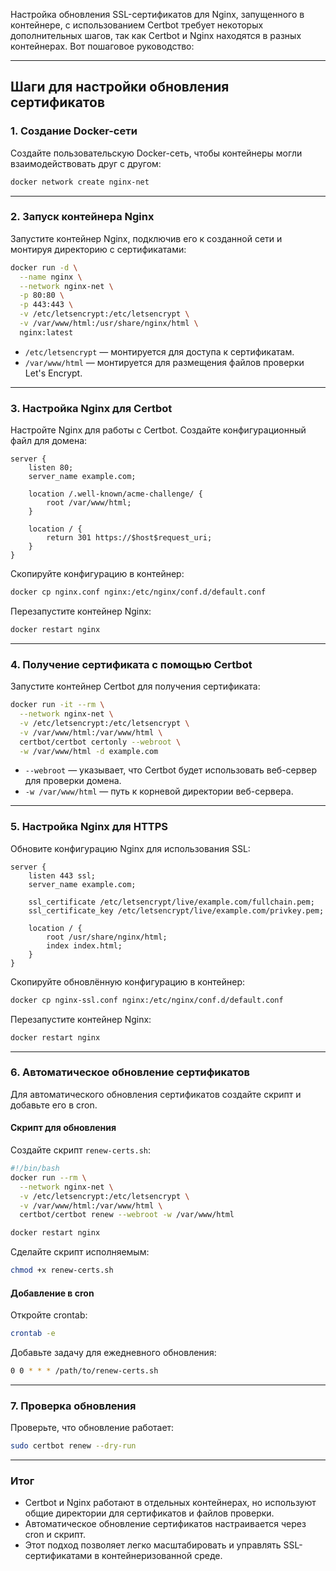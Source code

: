 Настройка обновления SSL-сертификатов для Nginx, запущенного в контейнере, с использованием Certbot требует некоторых дополнительных шагов, так как Certbot и Nginx находятся в разных контейнерах. Вот пошаговое руководство:

---

## **Шаги для настройки обновления сертификатов**

### 1. **Создание Docker-сети**
   Создайте пользовательскую Docker-сеть, чтобы контейнеры могли взаимодействовать друг с другом:
   ```bash
   docker network create nginx-net
   ```

---

### 2. **Запуск контейнера Nginx**
   Запустите контейнер Nginx, подключив его к созданной сети и монтируя директорию с сертификатами:
   ```bash
   docker run -d \
     --name nginx \
     --network nginx-net \
     -p 80:80 \
     -p 443:443 \
     -v /etc/letsencrypt:/etc/letsencrypt \
     -v /var/www/html:/usr/share/nginx/html \
     nginx:latest
   ```

   - `/etc/letsencrypt` — монтируется для доступа к сертификатам.
   - `/var/www/html` — монтируется для размещения файлов проверки Let's Encrypt.

---

### 3. **Настройка Nginx для Certbot**
   Настройте Nginx для работы с Certbot. Создайте конфигурационный файл для домена:
   ```nginx
   server {
       listen 80;
       server_name example.com;

       location /.well-known/acme-challenge/ {
           root /var/www/html;
       }

       location / {
           return 301 https://$host$request_uri;
       }
   }
   ```

   Скопируйте конфигурацию в контейнер:
   ```bash
   docker cp nginx.conf nginx:/etc/nginx/conf.d/default.conf
   ```

   Перезапустите контейнер Nginx:
   ```bash
   docker restart nginx
   ```

---

### 4. **Получение сертификата с помощью Certbot**
   Запустите контейнер Certbot для получения сертификата:
   ```bash
   docker run -it --rm \
     --network nginx-net \
     -v /etc/letsencrypt:/etc/letsencrypt \
     -v /var/www/html:/var/www/html \
     certbot/certbot certonly --webroot \
     -w /var/www/html -d example.com
   ```

   - `--webroot` — указывает, что Certbot будет использовать веб-сервер для проверки домена.
   - `-w /var/www/html` — путь к корневой директории веб-сервера.

---

### 5. **Настройка Nginx для HTTPS**
   Обновите конфигурацию Nginx для использования SSL:
   ```nginx
   server {
       listen 443 ssl;
       server_name example.com;

       ssl_certificate /etc/letsencrypt/live/example.com/fullchain.pem;
       ssl_certificate_key /etc/letsencrypt/live/example.com/privkey.pem;

       location / {
           root /usr/share/nginx/html;
           index index.html;
       }
   }
   ```

   Скопируйте обновлённую конфигурацию в контейнер:
   ```bash
   docker cp nginx-ssl.conf nginx:/etc/nginx/conf.d/default.conf
   ```

   Перезапустите контейнер Nginx:
   ```bash
   docker restart nginx
   ```

---

### 6. **Автоматическое обновление сертификатов**
   Для автоматического обновления сертификатов создайте скрипт и добавьте его в cron.

#### **Скрипт для обновления**
   Создайте скрипт `renew-certs.sh`:
   ```bash
   #!/bin/bash
   docker run --rm \
     --network nginx-net \
     -v /etc/letsencrypt:/etc/letsencrypt \
     -v /var/www/html:/var/www/html \
     certbot/certbot renew --webroot -w /var/www/html

   docker restart nginx
   ```

   Сделайте скрипт исполняемым:
   ```bash
   chmod +x renew-certs.sh
   ```

#### **Добавление в cron**
   Откройте crontab:
   ```bash
   crontab -e
   ```

   Добавьте задачу для ежедневного обновления:
   ```bash
   0 0 * * * /path/to/renew-certs.sh
   ```

---

### 7. **Проверка обновления**
   Проверьте, что обновление работает:
   ```bash
   sudo certbot renew --dry-run
   ```

---

### **Итог**
- Certbot и Nginx работают в отдельных контейнерах, но используют общие директории для сертификатов и файлов проверки.
- Автоматическое обновление сертификатов настраивается через cron и скрипт.
- Этот подход позволяет легко масштабировать и управлять SSL-сертификатами в контейнеризованной среде.
